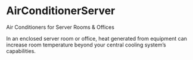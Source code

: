 # AirConditionerServer
Air Conditioners for Server Rooms &amp; Offices

In an enclosed server room or office, heat generated from equipment can increase room temperature beyond your central cooling system’s capabilities.
